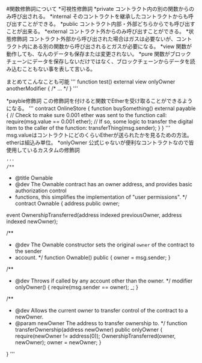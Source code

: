 #関数修飾詞について
*可視性修飾詞
    *private
        コントラクト内の別の関数からのみ呼び出される。
    *internal
        そのコントラクトを継承したコントラクトからも呼び出すことができる。
    *public
        コントラクト内部・外部どちらからでも呼び出すことが出来る。
    *external
        コントラクト外からのみ呼び出すことができる。
*状態修飾詞
    コントラクト外部から呼び出された場合はガスは必要ないが、コントラクト内にある別の関数から呼び出されるとガスが必要になる。
    *view
        関数が動作しても、なんのデータも保存または変更されない。
    *pure
        関数がブロックチェーンにデータを保存しないだけではなく、ブロックチェーンからデータを読み込むこともない事を表して言いる。

まとめてこんなことも可能
'''
function test() external view onlyOwner anotherModifier { /* ... */ }
'''

*payble修飾詞
    この修飾詞を付けると関数でEtherを受け取ることができるようになる。
    '''
    contract OnlineStore {
  function buySomething() external payable {
    // Check to make sure 0.001 ether was sent to the function call:
    require(msg.value == 0.001 ether);
    // If so, some logic to transfer the digital item to the caller of the function:
    transferThing(msg.sender);
  }
}
    '''
    msg.valueはコントラクトにどのくらいEtherが送られたかを見るための方法。
    etherは組込み単位。
*onlyOwner
    公式じゃないが便利なコントラクトなので皆使用しているカスタムの修飾詞

    '''
    /**
 * @title Ownable
 * @dev The Ownable contract has an owner address, and provides basic authorization control
 * functions, this simplifies the implementation of "user permissions".
 */
contract Ownable {
  address public owner;

  event OwnershipTransferred(address indexed previousOwner, address indexed newOwner);

  /**
   * @dev The Ownable constructor sets the original `owner` of the contract to the sender
   * account.
   */
  function Ownable() public {
    owner = msg.sender;
  }


  /**
   * @dev Throws if called by any account other than the owner.
   */
  modifier onlyOwner() {
    require(msg.sender == owner);
    _;
  }


  /**
   * @dev Allows the current owner to transfer control of the contract to a newOwner.
   * @param newOwner The address to transfer ownership to.
   */
  function transferOwnership(address newOwner) public onlyOwner {
    require(newOwner != address(0));
    OwnershipTransferred(owner, newOwner);
    owner = newOwner;
  }

}
    '''